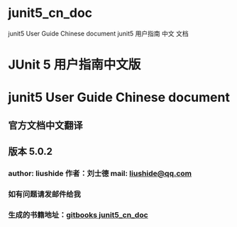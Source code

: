# junit5\_cn\_doc

junit5 User Guide Chinese document junit5 用户指南 中文 文档

# JUnit 5 用户指南中文版

# junit5 User Guide Chinese document

## 官方文档中文翻译

## 版本 5.0.2

### author: liushide 作者：刘士德 mail: liushide@qq.com
### 如有问题请发邮件给我

### 生成的书籍地址：[gitbooks junit5_cn_doc](https://liushide.gitbooks.io/junit5_cn_doc/content/)


